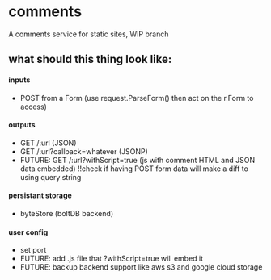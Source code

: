 # comments

A comments service for static sites, WIP branch

## what should this thing look like:
#### inputs
- POST from a Form (use request.ParseForm() then act on the r.Form to access)

#### outputs
- GET /:url (JSON)
- GET /:url?callback=whatever (JSONP)
- FUTURE: GET /:url?withScript=true (js with comment HTML and JSON data embedded) !!check if having POST form data will make a diff to using query string

#### persistant storage
- byteStore (boltDB backend)

#### user config
- set port
- FUTURE: add .js file that ?withScript=true will embed it
- FUTURE: backup backend support like aws s3 and google cloud storage
